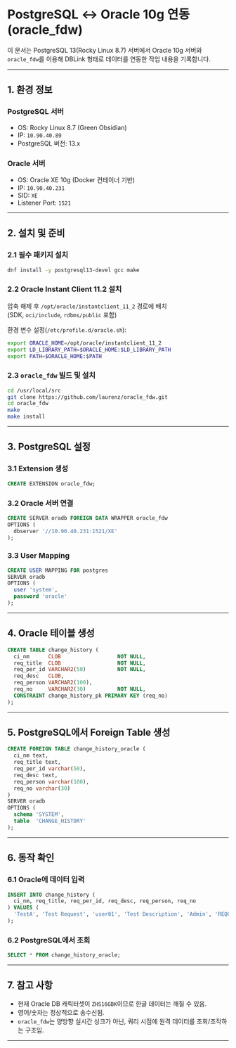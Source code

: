 # PostgreSQL ↔ Oracle 10g 연동 (oracle_fdw)

이 문서는 PostgreSQL 13(Rocky Linux 8.7) 서버에서 Oracle 10g 서버와 `oracle_fdw`를 이용해 DBLink 형태로 데이터를 연동한 작업 내용을 기록합니다.

---

## 1. 환경 정보

### PostgreSQL 서버
- OS: Rocky Linux 8.7 (Green Obsidian)
- IP: `10.90.40.89`
- PostgreSQL 버전: 13.x

### Oracle 서버
- OS: Oracle XE 10g (Docker 컨테이너 기반)
- IP: `10.90.40.231`
- SID: `XE`
- Listener Port: `1521`

---

## 2. 설치 및 준비

### 2.1 필수 패키지 설치
```bash
dnf install -y postgresql13-devel gcc make
```

### 2.2 Oracle Instant Client 11.2 설치
압축 해제 후 `/opt/oracle/instantclient_11_2` 경로에 배치  
(SDK, `oci/include`, `rdbms/public` 포함)

환경 변수 설정(`/etc/profile.d/oracle.sh`):
```bash
export ORACLE_HOME=/opt/oracle/instantclient_11_2
export LD_LIBRARY_PATH=$ORACLE_HOME:$LD_LIBRARY_PATH
export PATH=$ORACLE_HOME:$PATH
```

### 2.3 `oracle_fdw` 빌드 및 설치
```bash
cd /usr/local/src
git clone https://github.com/laurenz/oracle_fdw.git
cd oracle_fdw
make
make install
```

---

## 3. PostgreSQL 설정

### 3.1 Extension 생성
```sql
CREATE EXTENSION oracle_fdw;
```

### 3.2 Oracle 서버 연결
```sql
CREATE SERVER oradb FOREIGN DATA WRAPPER oracle_fdw
OPTIONS (
  dbserver '//10.90.40.231:1521/XE'
);
```

### 3.3 User Mapping
```sql
CREATE USER MAPPING FOR postgres
SERVER oradb
OPTIONS (
  user 'system',
  password 'oracle'
);
```

---

## 4. Oracle 테이블 생성
```sql
CREATE TABLE change_history (
  ci_nm      CLOB                  NOT NULL,
  req_title  CLOB                  NOT NULL,
  req_per_id VARCHAR2(50)          NOT NULL,
  req_desc   CLOB,
  req_person VARCHAR2(100),
  req_no     VARCHAR2(30)          NOT NULL,
  CONSTRAINT change_history_pk PRIMARY KEY (req_no)
);
```

---

## 5. PostgreSQL에서 Foreign Table 생성
```sql
CREATE FOREIGN TABLE change_history_oracle (
  ci_nm text,
  req_title text,
  req_per_id varchar(50),
  req_desc text,
  req_person varchar(100),
  req_no varchar(30)
)
SERVER oradb
OPTIONS (
  schema 'SYSTEM',
  table  'CHANGE_HISTORY'
);
```

---

## 6. 동작 확인

### 6.1 Oracle에 데이터 입력
```sql
INSERT INTO change_history (
  ci_nm, req_title, req_per_id, req_desc, req_person, req_no
) VALUES (
  'TestA', 'Test Request', 'user01', 'Test Description', 'Admin', 'REQ001'
);
```

### 6.2 PostgreSQL에서 조회
```sql
SELECT * FROM change_history_oracle;
```

---

## 7. 참고 사항
- 현재 Oracle DB 캐릭터셋이 `ZHS16GBK`이므로 한글 데이터는 깨질 수 있음.
- 영어/숫자는 정상적으로 송수신됨.
- `oracle_fdw`는 양방향 실시간 싱크가 아닌, 쿼리 시점에 원격 데이터를 조회/조작하는 구조임.

---
